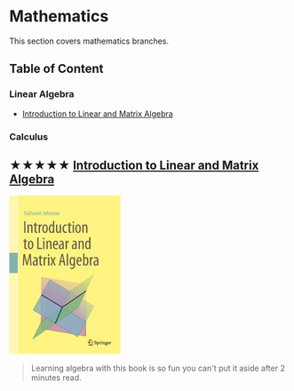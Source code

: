 # Mathematics

This section covers mathematics branches.

## Table of Content

### Linear Algebra

* [Introduction to Linear and Matrix Algebra](#-introduction-to-linear-and-matrix-algebra)

### Calculus

## ★★★★★ [Introduction to Linear and Matrix Algebra](books/9783030528119.md)
[<img alt="9783030528119" src="covers/9783030528119.jpg" width="200"/>](books/9783030528119.md)

> Learning algebra with this book is so fun
> you can't put it aside after 2 minutes read.
